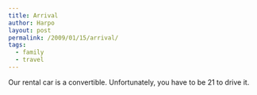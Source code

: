```yaml
---
title: Arrival
author: Harpo
layout: post
permalink: /2009/01/15/arrival/
tags:
  - family
  - travel
---
```

Our rental car is a convertible. Unfortunately, you have to be 21 to drive it.